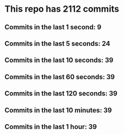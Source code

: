 # This repo has 2112 commits

## Commits in the last 1 second: 9
## Commits in the last 5 seconds: 24
## Commits in the last 10 seconds: 39
## Commits in the last 60 seconds: 39
## Commits in the last 120 seconds: 39
## Commits in the last 10 minutes: 39
## Commits in the last 1 hour: 39
